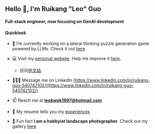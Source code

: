 <h2 align="left">Hello 👋, I'm Ruikang "Leo" Guo</h1>
<h4 align="left">Full-stack engineer, now focusing on GenAI development</h4>
<h4 align="left">Quicklook</h4>

- 💪 I’m currently working on a lateral thinking puzzle generation game powered by LLMs. Check it out [here](https://github.com/LeoKwo/turtle-soup)

- 💻 Visit my [personal website](https://rkguo.xyz/). Help me improve it [here](https://github.com/LeoKwo/personal-website).
  - 访问[中文站](https://ruikang.tech/).

- 👨🏻‍💻 Message me on LinkedIn [https://www.linkedin.com/in/ruikang-guo-540742102/](https://www.linkedin.com/in/ruikang-guo-540742102/)

- 📫 Reach me at **leokwok1997@hotmail.com**

- 📄 My resume tells you my [experiences](https://cw6g.short.gy/resume)

- 📸 Fun fact **I am a hobbyist landscape photographer**. Check out my gallery [here](https://rkguo.xyz/photography)
